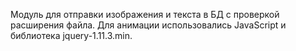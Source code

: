 Модуль для отправки изображения и текста в БД с проверкой расширения файла. Для анимации использовались JavaScript и библиотека jquery-1.11.3.min.
